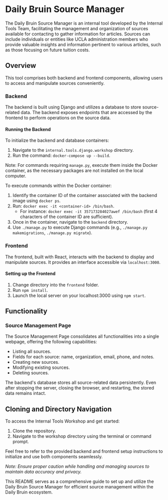 # Daily Bruin Source Manager

The Daily Bruin Source Manager is an internal tool developed by the Internal Tools Team, facilitating the management and organization of sources available for contacting to gather information for articles. Sources can include individuals or entities like UCLA administration members who provide valuable insights and information pertinent to various articles, such as those focusing on future tuition costs.

## Overview

This tool comprises both backend and frontend components, allowing users to access and manipulate sources conveniently.

### Backend

The backend is built using Django and utilizes a database to store source-related data. The backend exposes endpoints that are accessed by the frontend to perform operations on the source data.

#### Running the Backend

To initialize the backend and database containers:

1. Navigate to the `internal.tools.django.workshop` directory.
2. Run the command: `docker-compose up --build`.

Note: For commands requiring `manage.py`, execute them inside the Docker container, as the necessary packages are not installed on the local computer.

To execute commands within the Docker container:

1. Identify the container ID of the container associated with the backend image using `docker ps`.
2. Run: `docker exec -it <container-id> /bin/bash`.
   - For instance: `docker exec -it 357173284027awef /bin/bash` (first 4 characters of the container ID are sufficient).
3. Once in the container, navigate to the `backend` directory.
4. Use `./manage.py` to execute Django commands (e.g., `./manage.py makemigrations`, `./manage.py migrate`).

### Frontend

The frontend, built with React, interacts with the backend to display and manipulate sources. It provides an interface accessible via `localhost:3000`.

#### Setting up the Frontend

1. Change directory into the `frontend` folder.
2. Run `npm install`.
3. Launch the local server on your localhost:3000 using `npm start`.

## Functionality

### Source Management Page

The Source Management Page consolidates all functionalities into a single webpage, offering the following capabilities:

- Listing all sources.
- Fields for each source: name, organization, email, phone, and notes.
- Creating new sources.
- Modifying existing sources.
- Deleting sources.

The backend's database stores all source-related data persistently. Even after stopping the server, closing the browser, and restarting, the stored data remains intact.

## Cloning and Directory Navigation

To access the Internal Tools Workshop and get started:

1. Clone the repository.
2. Navigate to the workshop directory using the terminal or command prompt.

Feel free to refer to the provided backend and frontend setup instructions to initialize and use both components seamlessly.

_Note: Ensure proper caution while handling and managing sources to maintain data accuracy and privacy._

This README serves as a comprehensive guide to set up and utilize the Daily Bruin Source Manager for efficient source management within the Daily Bruin ecosystem.
